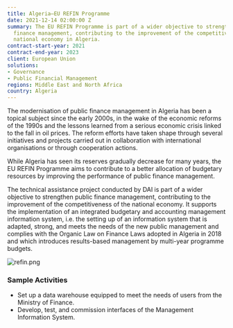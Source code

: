 ```yaml
---
title: Algeria—EU REFIN Programme
date: 2021-12-14 02:00:00 Z
summary: The EU REFIN Programme is part of a wider objective to strengthen public
  finance management, contributing to the improvement of the competitiveness of the
  national economy in Algeria.
contract-start-year: 2021
contract-end-year: 2023
client: European Union
solutions:
- Governance
- Public Financial Management
regions: Middle East and North Africa
country: Algeria
---
```


The modernisation of public finance management in Algeria has been a topical subject since the early 2000s, in the wake of the economic reforms of the 1990s and the lessons learned from a serious economic crisis linked to the fall in oil prices. The reform efforts have taken shape through several initiatives and projects carried out in collaboration with international organisations or through cooperation actions.

While Algeria has seen its reserves gradually decrease for many years, the EU REFIN Programme aims to contribute to a better allocation of budgetary resources by improving the performance of public finance management.

The technical assistance project conducted by DAI is part of a wider objective to strengthen public finance management, contributing to the improvement of the competitiveness of the national economy. It supports the implementation of an integrated budgetary and accounting management information system, i.e. the setting up of an information system that is adapted, strong, and meets the needs of the new public management and complies with the Organic Law on Finance Laws adopted in Algeria in 2018 and which introduces results-based management by multi-year programme budgets.

![refin.png](/uploads/refin.png)

### Sample Activities

* Set up a data warehouse equipped to meet the needs of users from the Ministry of Finance.
* Develop, test, and commission interfaces of the Management Information System.
